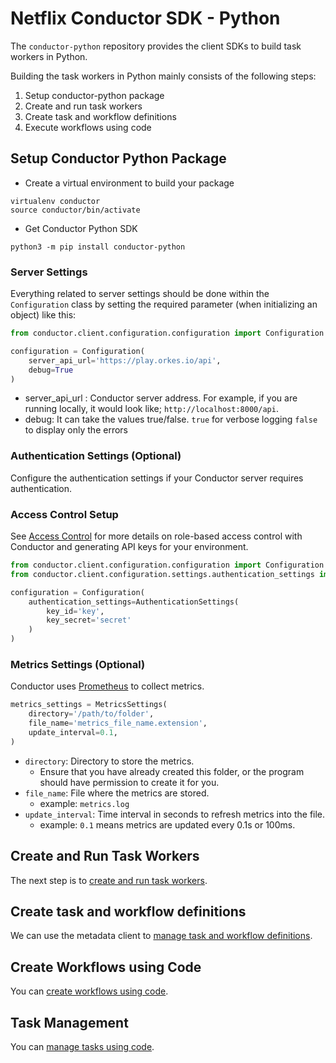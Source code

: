 # Netflix Conductor SDK - Python

The `conductor-python` repository provides the client SDKs to build task workers in Python.

Building the task workers in Python mainly consists of the following steps:

1. Setup conductor-python package
2. Create and run task workers
3. Create task and workflow definitions
4. Execute workflows using code

## Setup Conductor Python Package​

* Create a virtual environment to build your package
```shell
virtualenv conductor
source conductor/bin/activate
```

* Get Conductor Python SDK
```shell
python3 -m pip install conductor-python
```

### Server Settings
Everything related to server settings should be done within the `Configuration` class by setting the required parameter (when initializing an object) like this:

```python
from conductor.client.configuration.configuration import Configuration

configuration = Configuration(
    server_api_url='https://play.orkes.io/api',
    debug=True
)
```

* server_api_url : Conductor server address. For example, if you are running locally, it would look like; `http://localhost:8000/api`.
* debug: It can take the values true/false. `true` for verbose logging `false` to display only the errors

### Authentication Settings (Optional)
Configure the authentication settings if your Conductor server requires authentication.

### Access Control Setup
See [Access Control](https://orkes.io/content/docs/getting-started/concepts/access-control) for more details on role-based access control with Conductor and generating API keys for your environment.

```python
from conductor.client.configuration.configuration import Configuration
from conductor.client.configuration.settings.authentication_settings import AuthenticationSettings

configuration = Configuration(
    authentication_settings=AuthenticationSettings(
        key_id='key',
        key_secret='secret'
    )
)
```

### Metrics Settings (Optional)
Conductor uses [Prometheus](https://prometheus.io/) to collect metrics.

```python
metrics_settings = MetricsSettings(
    directory='/path/to/folder',
    file_name='metrics_file_name.extension',
    update_interval=0.1,
)
```

* `directory`: Directory to store the metrics.
  * Ensure that you have already created this folder, or the program should have permission to create it for you.
* `file_name`: File where the metrics are stored.
  * example: `metrics.log`
* `update_interval`: Time interval in seconds to refresh metrics into the file.
  * example: `0.1` means metrics are updated every  0.1s or 100ms.

## Create and Run Task Workers

The next step is to [create and run task workers](https://github.com/conductor-sdk/conductor-python/tree/main/docs/worker).

## Create task and workflow definitions
We can use the metadata client to [manage task and workflow definitions](https://github.com/conductor-sdk/conductor-python/tree/main/docs/metadata).

## Create Workflows using Code

You can [create workflows using code](https://github.com/conductor-sdk/conductor-python/tree/main/docs/workflow).

## Task Management

You can [manage tasks using code](https://github.com/conductor-sdk/conductor-python/tree/main/docs/task).